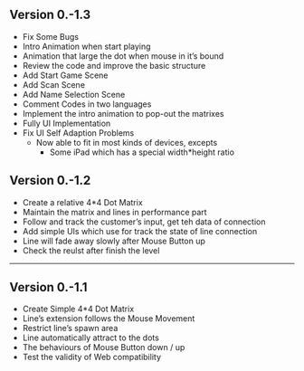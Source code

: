 ## Version 0.-1.3

- Fix Some Bugs
- Intro Animation when start playing
- Animation that large the dot when mouse in it’s bound
- Review the code and improve the basic structure
- Add Start Game Scene
- Add Scan Scene
- Add Name Selection Scene
- Comment Codes in two languages
- Implement the intro animation to pop-out the matrixes
- Fully UI Implementation
- Fix UI Self Adaption Problems
  - Now able to fit in most kinds of devices, excepts
    - Some iPad which has a special width*height ratio



## Version 0.-1.2

- Create a relative 4*4 Dot Matrix
- Maintain the matrix and lines in performance part
- Follow and track the customer’s input, get teh data of connection
- Add simple UIs which use for track the state of line connection
- Line will fade away slowly after Mouse Button up
- Check the reulst after finish the level

------

## Version 0.-1.1

- Create Simple 4*4 Dot Matrix
- Line’s extension follows the Mouse Movement
- Restrict line’s spawn area
- Line automatically attract to the dots
- The behaviours of Mouse Button down / up
- Test the validity of Web compatibility